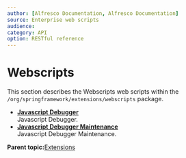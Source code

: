 ```yaml
---
author: [Alfresco Documentation, Alfresco Documentation]
source: Enterprise web scripts
audience: 
category: API
option: RESTful reference
---
```


# Webscripts

This section describes the Webscripts web scripts within the `/org/springframework/extensions/webscripts` package.

-   **[Javascript Debugger](../references/RESTful-WebscriptsJsdebuggerGet.md)**  
 Javascript Debugger.
-   **[Javascript Debugger Maintenance](../references/RESTful-WebscriptsJsdebuggerPost.md)**  
 Javascript Debugger Maintenance.

**Parent topic:**[Extensions](../references/RESTful-Extensions.md)

